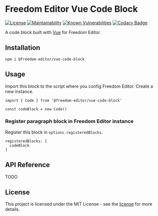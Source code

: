 # Freedom Editor Vue Code Block

[![License](https://img.shields.io/badge/license-MIT-blue)](https://img.shields.io/github/license/winston0410/freedom-editor) [![Maintainability](https://api.codeclimate.com/v1/badges/60e1e3c1243a117d8e7f/maintainability)](https://codeclimate.com/github/winston0410/freedom-editor-vue-code-block/maintainability) [![Known Vulnerabilities](https://snyk.io/test/github/winston0410/freedom-editor-vue-code-block/badge.svg?targetFile=package.json)](https://snyk.io/test/github/winston0410/freedom-editor-vue-code-block?targetFile=package.json) [![Codacy Badge](https://app.codacy.com/project/badge/Grade/f1af9722eab64980abfe8c8ca2192eea)](https://www.codacy.com/manual/winston0410/freedom-editor-vue-code-block?utm_source=github.com&utm_medium=referral&utm_content=winston0410/freedom-editor-vue-code-block&utm_campaign=Badge_Grade)

A code block built with [Vue](https://vuejs.com/) for Freedom Editor.

## Installation

```
npm i @freedom-editor/vue-code-block
```

## Usage

Import this block to the script where you config Freedom Editor. Create a new instance.

```
import { Code } from '@freedom-editor/vue-code-block'

const codeBlock = new Code()
```

### Register paragraph block in Freedom Editor instance

Register this block in `options.registeredBlocks`.

```
registeredBlocks: [
  codeBlock
]
```

## API Reference

TODO

## License

This project is licensed under the MIT License - see the [license](https://github.com/winston0410/freedom-editor/LICENSE.md) for more details.
